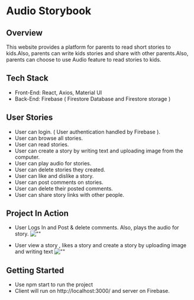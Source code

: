 # Audio Storybook

## Overview
This website provides a platform for parents to read short stories to kids.Also, parents can write kids stories and share with other parents.Also, parents can choose to use Audio feature to read stories to kids.

## Tech Stack
  - Front-End: React, Axios, Material UI
  - Back-End: Firebase ( Firestore Database and Firestore storage )

## User Stories
  - User can login. ( User authentication handled by Firebase ).
  - User can browse all stories.
  - User can read stories.
  - User can create a story by writing text and uploading image from the computer.
  - User can play audio for stories.
  - User can delete stories they created.
  - User can like and dislike a story.
  - User can post comments on stories.
  - User can delete their posted comments.
  - User can share story links with other people.

## Project In Action 

  - User Logs In and Post & delete comments. Also, plays the audio for story. 
![""](https://github.com/saurabhdabas/storybook-Built-in-Firebase-React-MUI/blob/master/docs/storyBook-1.gif?raw=true)


  - User view a  story , likes a story and create a story by uploading image and writing text
![""](https://github.com/saurabhdabas/storybook-Built-in-Firebase-React-MUI/blob/master/docs/storybook-2.gif?raw=true)

## Getting Started 
- Use npm start to run the project
- Client will run on http://localhost:3000/ and server on Firebase.
